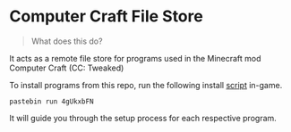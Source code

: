 # Computer Craft File Store

> What does this do?

It acts as a remote file store for programs used in the Minecraft mod Computer Craft (CC: Tweaked)

To install programs from this repo, run the following install [script]([https://pastebin.com/ve2feFbv](https://pastebin.com/4gUkxbFN)) in-game.

`pastebin run 4gUkxbFN`

It will guide you through the setup process for each respective program.
